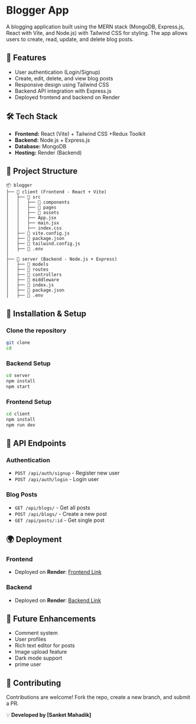 # Blogger App

A blogging application built using the MERN stack (MongoDB, Express.js, React with Vite, and Node.js) with Tailwind CSS for styling. The app allows users to create, read, update, and delete blog posts.

## 🚀 Features

- User authentication (Login/Signup)
- Create, edit, delete, and view blog posts
- Responsive design using Tailwind CSS
- Backend API integration with Express.js
- Deployed frontend and backend on Render

## 🛠 Tech Stack

- **Frontend:** React (Vite) + Tailwind CSS +Redux Toolkit
- **Backend:** Node.js + Express.js
- **Database:** MongoDB
- **Hosting:**  Render (Backend)

## 📂 Project Structure

```
📦 blogger
├── 📂 client (Frontend - React + Vite)
│   ├── 📂 src
│   │   ├── 📂 components
│   │   ├── 📂 pages
│   │   ├── 📂 assets
│   │   ├── App.jsx
│   │   ├── main.jsx
│   │   ├── index.css
│   ├── 📄 vite.config.js
│   ├── 📄 package.json
│   ├── 📄 tailwind.config.js
│   ├── 📄 .env
│
├── 📂 server (Backend - Node.js + Express)
│   ├── 📂 models
│   ├── 📂 routes
│   ├── 📂 controllers
│   ├── 📂 middleware
│   ├── 📄 index.js
│   ├── 📄 package.json
│   ├── 📄 .env
```

## 🎯 Installation & Setup

### Clone the repository
```sh
git clone
cd 
```

### Backend Setup
```sh
cd server
npm install
npm start
```

### Frontend Setup
```sh
cd client
npm install
npm run dev
```

## 🔗 API Endpoints

### Authentication
- `POST /api/auth/signup` - Register new user
- `POST /api/auth/login` - Login user

### Blog Posts
- `GET /api/blogs/` - Get all posts
- `POST /api/blogs/` - Create a new post
- `GET /api/posts/:id` - Get single post


## 🌍 Deployment

### Frontend
- Deployed on **Render**: [Frontend Link](https://blogger-1-9ra8.onrender.com/)

### Backend
- Deployed on **Render**: [Backend Link](https://blogger-egfo.onrender.com)


## 📌 Future Enhancements

- Comment system
- User profiles
- Rich text editor for posts
- Image upload feature
- Dark mode support
- prime user

## 🤝 Contributing

Contributions are welcome! Fork the repo, create a new branch, and submit a PR.


💡 **Developed by [Sanket Mahadik]**

